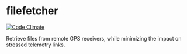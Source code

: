 # filefetcher

[![Code Climate](https://codeclimate.com/github/tparker-usgs/filefetcher/badges/gpa.svg)](https://codeclimate.com/github/tparker-usgs/filefetcher)

Retrieve files from remote GPS receivers, while minimizing the impact on stressed telemetry links.
